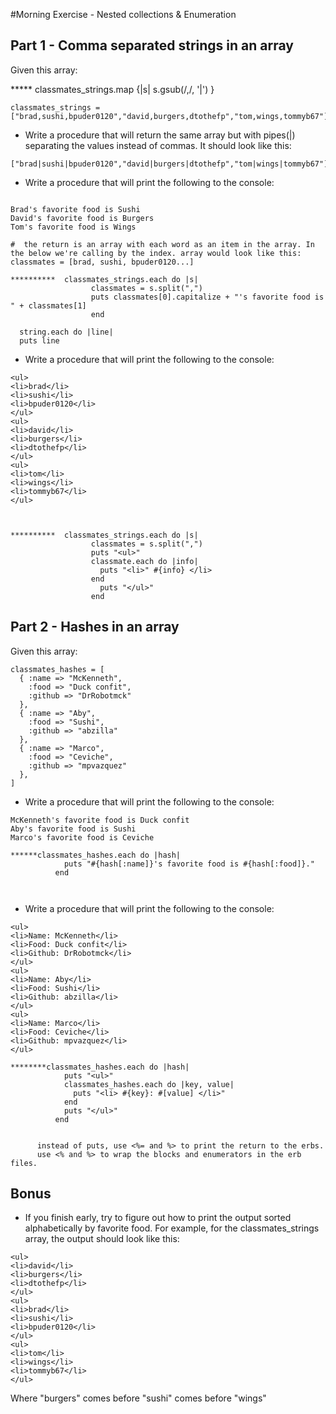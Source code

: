 #Morning Exercise - Nested collections & Enumeration

## Part 1 - Comma separated strings in an array

Given this array:


***** classmates_strings.map {|s| s.gsub(/,/, '|') }

```
classmates_strings = ["brad,sushi,bpuder0120","david,burgers,dtothefp","tom,wings,tommyb67"]
```
* Write a procedure that will return the same array but with pipes(|) separating the values instead of commas. It should look like this:

```
["brad|sushi|bpuder0120","david|burgers|dtothefp","tom|wings|tommyb67"]
```

* Write a procedure that will print the following to the console:

```

Brad's favorite food is Sushi
David's favorite food is Burgers
Tom's favorite food is Wings

#  the return is an array with each word as an item in the array. In the below we're calling by the index. array would look like this: classmates = [brad, sushi, bpuder0120...]

**********  classmates_strings.each do |s|
                  classmates = s.split(",") 
                  puts classmates[0].capitalize + "'s favorite food is " + classmates[1]
                  end

  string.each do |line|
  puts line

```

* Write a procedure that will print the following to the console:

```
<ul>
<li>brad</li>
<li>sushi</li>
<li>bpuder0120</li>
</ul>
<ul>
<li>david</li>
<li>burgers</li>
<li>dtothefp</li>
</ul>
<ul>
<li>tom</li>
<li>wings</li>
<li>tommyb67</li>
</ul>



**********  classmates_strings.each do |s|
                  classmates = s.split(",") 
                  puts "<ul>"
                  classmate.each do |info|
                    puts "<li>" #{info} </li>
                  end 
                    puts "</ul>"
                  end
```

## Part 2 - Hashes in an array

Given this array:

```
classmates_hashes = [
  { :name => "McKenneth",
    :food => "Duck confit",
    :github => "DrRobotmck"
  },
  { :name => "Aby",
    :food => "Sushi",
    :github => "abzilla"
  },
  { :name => "Marco",
    :food => "Ceviche",
    :github => "mpvazquez"
  },
]
```

* Write a procedure that will print the following to the console:

```
McKenneth's favorite food is Duck confit
Aby's favorite food is Sushi
Marco's favorite food is Ceviche

******classmates_hashes.each do |hash|
            puts "#{hash[:name]}'s favorite food is #{hash[:food]}."
          end



```

* Write a procedure that will print the following to the console:

```
<ul>
<li>Name: McKenneth</li>
<li>Food: Duck confit</li>
<li>Github: DrRobotmck</li>
</ul>
<ul>
<li>Name: Aby</li>
<li>Food: Sushi</li>
<li>Github: abzilla</li>
</ul>
<ul>
<li>Name: Marco</li>
<li>Food: Ceviche</li>
<li>Github: mpvazquez</li>
</ul>

********classmates_hashes.each do |hash|
            puts "<ul>" 
            classmates_hashes.each do |key, value| 
              puts "<li> #{key}: #[value] </li>"
            end
            puts "</ul>"
          end


      instead of puts, use <%= and %> to print the return to the erbs.
      use <% and %> to wrap the blocks and enumerators in the erb files. 

```

## Bonus
* If you finish early, try to figure out how to print the output sorted alphabetically by favorite food. For example, for the classmates_strings array, the output should look like this:

```
<ul>
<li>david</li>
<li>burgers</li>
<li>dtothefp</li>
</ul>
<ul>
<li>brad</li>
<li>sushi</li>
<li>bpuder0120</li>
</ul>
<ul>
<li>tom</li>
<li>wings</li>
<li>tommyb67</li>
</ul>
```

Where "burgers" comes before "sushi" comes before "wings"